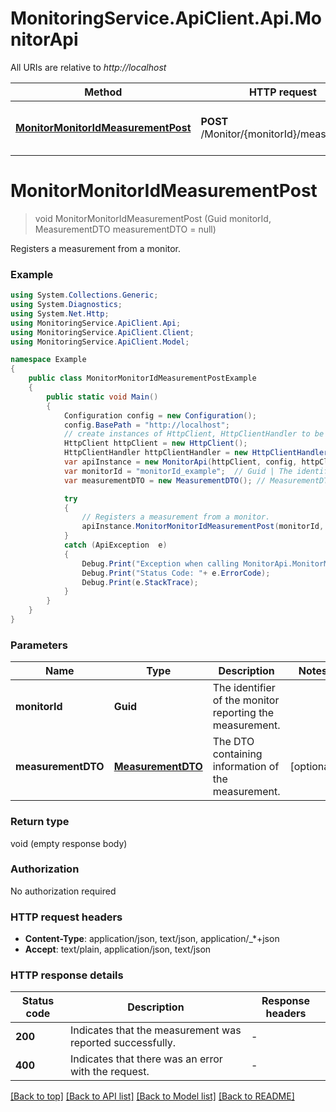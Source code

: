 # MonitoringService.ApiClient.Api.MonitorApi

All URIs are relative to *http://localhost*

Method | HTTP request | Description
------------- | ------------- | -------------
[**MonitorMonitorIdMeasurementPost**](MonitorApi.md#monitormonitoridmeasurementpost) | **POST** /Monitor/{monitorId}/measurement | Registers a measurement from a monitor.


<a name="monitormonitoridmeasurementpost"></a>
# **MonitorMonitorIdMeasurementPost**
> void MonitorMonitorIdMeasurementPost (Guid monitorId, MeasurementDTO measurementDTO = null)

Registers a measurement from a monitor.

### Example
```csharp
using System.Collections.Generic;
using System.Diagnostics;
using System.Net.Http;
using MonitoringService.ApiClient.Api;
using MonitoringService.ApiClient.Client;
using MonitoringService.ApiClient.Model;

namespace Example
{
    public class MonitorMonitorIdMeasurementPostExample
    {
        public static void Main()
        {
            Configuration config = new Configuration();
            config.BasePath = "http://localhost";
            // create instances of HttpClient, HttpClientHandler to be reused later with different Api classes
            HttpClient httpClient = new HttpClient();
            HttpClientHandler httpClientHandler = new HttpClientHandler();
            var apiInstance = new MonitorApi(httpClient, config, httpClientHandler);
            var monitorId = "monitorId_example";  // Guid | The identifier of the monitor reporting the measurement.
            var measurementDTO = new MeasurementDTO(); // MeasurementDTO | The DTO containing information of the measurement. (optional) 

            try
            {
                // Registers a measurement from a monitor.
                apiInstance.MonitorMonitorIdMeasurementPost(monitorId, measurementDTO);
            }
            catch (ApiException  e)
            {
                Debug.Print("Exception when calling MonitorApi.MonitorMonitorIdMeasurementPost: " + e.Message );
                Debug.Print("Status Code: "+ e.ErrorCode);
                Debug.Print(e.StackTrace);
            }
        }
    }
}
```

### Parameters

Name | Type | Description  | Notes
------------- | ------------- | ------------- | -------------
 **monitorId** | **Guid**| The identifier of the monitor reporting the measurement. | 
 **measurementDTO** | [**MeasurementDTO**](MeasurementDTO.md)| The DTO containing information of the measurement. | [optional] 

### Return type

void (empty response body)

### Authorization

No authorization required

### HTTP request headers

 - **Content-Type**: application/json, text/json, application/_*+json
 - **Accept**: text/plain, application/json, text/json


### HTTP response details
| Status code | Description | Response headers |
|-------------|-------------|------------------|
| **200** | Indicates that the measurement was reported successfully. |  -  |
| **400** | Indicates that there was an error with the request. |  -  |

[[Back to top]](#) [[Back to API list]](../README.md#documentation-for-api-endpoints) [[Back to Model list]](../README.md#documentation-for-models) [[Back to README]](../README.md)


